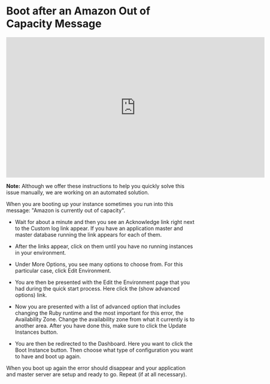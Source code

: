 # Boot after an Amazon Out of Capacity Message

<html>
<iframe src="http://player.vimeo.com/video/16323186?title=0&amp;byline=0&amp;portrait=0&amp;color=ffffff" width="690" height="375" frameborder="0"></iframe>
</html>

**Note:** Although we offer these instructions to help you quickly solve this issue manually, we are working on an automated solution.

When you are booting up your instance sometimes you run into this message: "Amazon is currently out of capacity".

* Wait for about a minute and then you see an Acknowledge link right next to the Custom log link appear. If you have an application master and master database running the link appears for each of them.

* After the links appear, click on them until you have no running instances in your environment.

* Under More Options, you see many options to choose from. For this particular case, click Edit Environment.

* You are then be presented with the Edit the Environment page that you had during the quick start process. Here click the (show advanced options) link.

* Now you are presented with a list of advanced option that includes changing the Ruby runtime and the most important for this error, the Availability Zone. Change the availability zone from what it currently is to another area. After you have done this, make sure to click the Update Instances button.

* You are then be redirected to the Dashboard. Here you want to click the Boot Instance button. Then choose what type of configuration you want to have and boot up again.

When you boot up again the error should disappear and your application and master server are setup and ready to go.  Repeat (if at all necessary).